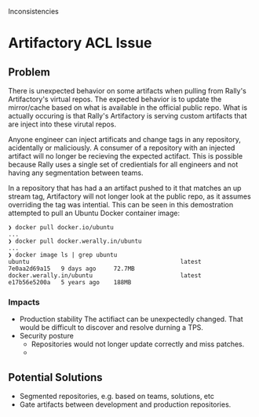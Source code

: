 
Inconsistencies
# Artifactory ACL Issue

## Problem

There is unexpected behavior on some artifacts when pulling from Rally's Artifactory's virtual repos. The expected behavior is to update the mirror/cache based on what is available in the official public repo. What is actually occuring is that Rally's Artifactory is serving custom artifacts that are inject into these virutal repos.

Anyone engineer can inject artificats and change tags in any repository, acidentally or maliciously. A consumer of a repository with an injected artifact will no longer be recieving the expected actifact. This is possible because Rally uses a single set of credientials for all engineers and not having any segmentation between teams.

In a repository that has had a an artifact pushed to it that matches an up stream tag, Artifactory will not longer look at the public repo, as it assumes overriding the tag was intential. This can be seen in this demostration attempted to pull an Ubuntu Docker container image:
```
❯ docker pull docker.io/ubuntu
...
❯ docker pull docker.werally.in/ubuntu
...
❯ docker image ls | grep ubuntu
ubuntu                                           latest    7e0aa2d69a15   9 days ago     72.7MB
docker.werally.in/ubuntu                         latest    e17b56e5200a   5 years ago    188MB
```

### Impacts
* Production stability
   The actifiact can be unexpectedly changed. That would be difficult to discover and resolve durning a TPS.
* Security posture
  * Repositories would not longer update correctly and miss patches.
  * 


## Potential Solutions

- Segmented repositories, e.g. based on teams, solutions, etc
- Gate artifacts between development and production repositories.
<!--stackedit_data:
eyJoaXN0b3J5IjpbMTM5MTIyNzc3OV19
-->